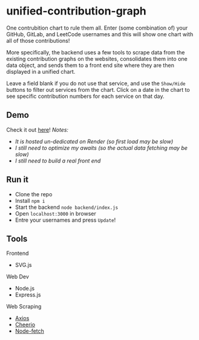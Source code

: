 # unified-contribution-graph
One contrubition chart to rule them all. Enter (some combination of) your GitHub, GitLab, and LeetCode usernames and this will show one chart with all of those contributions!

More specifically, the backend uses a few tools to scrape data from the existing contribution graphs on the websites, consolidates them into one data object, and sends them to a front end site where they are then displayed in a unified chart.

Leave a field blank if you do not use that service, and use the `Show/Hide` buttons to filter out services from the chart. Click on a date in the chart to see specific contribution numbers for each service on that day. 

## Demo
Check it out [here](https://unified-contribution-graph.onrender.com/)!
*Notes:*
- *It is hosted un-dedicated on Render (so first load may be slow)*
- *I still need to optimize my awaits (so the actual data fetching may be slow)*
- *I still need to build a real front end*

## Run it
- Clone the repo
- Install `npm i`
- Start the backend `node backend/index.js`
- Open `localhost:3000` in browser
- Entre your usernames and press `Update`!

## Tools
Frontend
- SVG.js

Web Dev
- Node.js
- Express.js

Web Scraping
- [Axios](https://www.npmjs.com/package/axios)
- [Cheerio](https://www.npmjs.com/package/cheerio)
- [Node-fetch](https://www.npmjs.com/package/node-fetch)